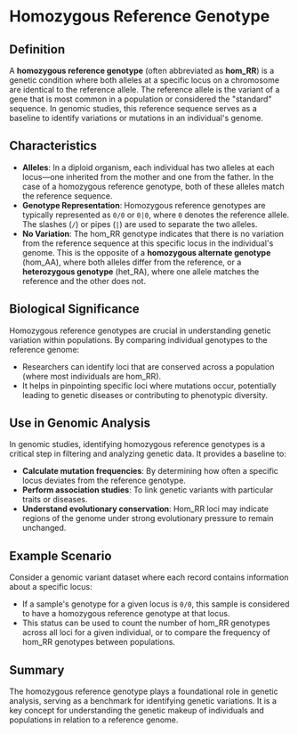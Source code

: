 # Homozygous Reference Genotype

## Definition
A **homozygous reference genotype** (often abbreviated as **hom_RR**) is a genetic condition where both alleles at a specific locus on a chromosome are identical to the reference allele. The reference allele is the variant of a gene that is most common in a population or considered the "standard" sequence. In genomic studies, this reference sequence serves as a baseline to identify variations or mutations in an individual's genome.

## Characteristics
- **Alleles**: In a diploid organism, each individual has two alleles at each locus—one inherited from the mother and one from the father. In the case of a homozygous reference genotype, both of these alleles match the reference sequence.
- **Genotype Representation**: Homozygous reference genotypes are typically represented as `0/0` or `0|0`, where `0` denotes the reference allele. The slashes (`/`) or pipes (`|`) are used to separate the two alleles.
- **No Variation**: The hom_RR genotype indicates that there is no variation from the reference sequence at this specific locus in the individual's genome. This is the opposite of a **homozygous alternate genotype** (hom_AA), where both alleles differ from the reference, or a **heterozygous genotype** (het_RA), where one allele matches the reference and the other does not.

## Biological Significance
Homozygous reference genotypes are crucial in understanding genetic variation within populations. By comparing individual genotypes to the reference genome:
- Researchers can identify loci that are conserved across a population (where most individuals are hom_RR).
- It helps in pinpointing specific loci where mutations occur, potentially leading to genetic diseases or contributing to phenotypic diversity.

## Use in Genomic Analysis
In genomic studies, identifying homozygous reference genotypes is a critical step in filtering and analyzing genetic data. It provides a baseline to:
- **Calculate mutation frequencies**: By determining how often a specific locus deviates from the reference genotype.
- **Perform association studies**: To link genetic variants with particular traits or diseases.
- **Understand evolutionary conservation**: Hom_RR loci may indicate regions of the genome under strong evolutionary pressure to remain unchanged.

## Example Scenario
Consider a genomic variant dataset where each record contains information about a specific locus:
- If a sample's genotype for a given locus is `0/0`, this sample is considered to have a homozygous reference genotype at that locus.
- This status can be used to count the number of hom_RR genotypes across all loci for a given individual, or to compare the frequency of hom_RR genotypes between populations.

## Summary
The homozygous reference genotype plays a foundational role in genetic analysis, serving as a benchmark for identifying genetic variations. It is a key concept for understanding the genetic makeup of individuals and populations in relation to a reference genome.
